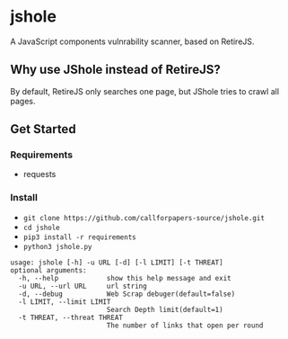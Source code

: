 # jshole
A JavaScript components vulnrability scanner, based on RetireJS.
## Why use JShole instead of RetireJS?
By default, RetireJS only searches one page, but JShole tries to crawl all pages.

## Get Started
### Requirements
 * requests
### Install
  * `git clone https://github.com/callforpapers-source/jshole.git`
  * `cd jshole`
  * `pip3 install -r requirements`
  * `python3 jshole.py`
```
usage: jshole [-h] -u URL [-d] [-l LIMIT] [-t THREAT]
optional arguments:
  -h, --help            show this help message and exit
  -u URL, --url URL     url string
  -d, --debug           Web Scrap debuger(default=false)
  -l LIMIT, --limit LIMIT
                        Search Depth limit(default=1)
  -t THREAT, --threat THREAT
                        The number of links that open per round
```
